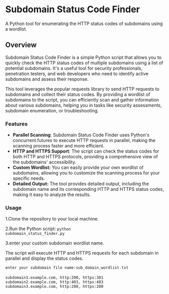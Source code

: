 # Subdomain Status Code Finder

A Python tool for enumerating the HTTP status codes of subdomains using a wordlist.

## Overview

Subdomain Status Code Finder is a simple Python script that allows you to quickly check the HTTP status codes of multiple subdomains using a list of potential subdomains. It's a useful tool for security professionals, penetration testers, and web developers who need to identify active subdomains and assess their response.

This tool leverages the popular requests library to send HTTP requests to subdomains and collect their status codes. By providing a wordlist of subdomains to the script, you can efficiently scan and gather information about various subdomains, helping you in tasks like security assessments, subdomain enumeration, or troubleshooting.

<h3>Features</h3>
<ul>
  <li><b>Parallel Scanning</b>: Subdomain Status Code Finder uses Python's concurrent.futures to execute HTTP requests in parallel, making the scanning process faster and more efficient.</li>
  <li><b>HTTP and HTTPS Support</b>: The script can check the status codes for both HTTP and HTTPS protocols, providing a comprehensive view of the subdomains' accessibility.</li>
  <li><b>Custom Wordlist:</b> You can easily provide your own wordlist of subdomains, allowing you to customize the scanning process for your specific needs.</li>
  <li><b>Detailed Output:</b> The tool provides detailed output, including the subdomain name and its corresponding HTTP and HTTPS status codes, making it easy to analyze the results.</li>
</ul>

<h3>Usage</h3>
1.Clone the repository to your local machine.

2.Run the Python script:
<code>python subdomain_status_finder.py</code>

3.enter your custom subdomain wordlist name.

The script will execute HTTP and HTTPS requests for each subdomain in parallel and display the status codes.


<code>enter your subdomain file name:sub_domain_wordlist.txt</code>
<br><br>
<code>subdomain1.example.com, http:200, https:301</code><br>
<code>subdomain2.example.com, http:403, https:403</code><br>
<code>subdomain3.example.com, http:200, https:200</code><br>


